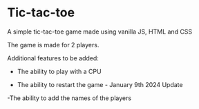 # Tic-tac-toe
A simple tic-tac-toe game made using vanilla JS, HTML and CSS

The game is made for 2 players. 

Additional features to be added:

- The ability to play with a CPU

- The ability to restart the game - January 9th 2024 Update

-The ability to add the names of the players